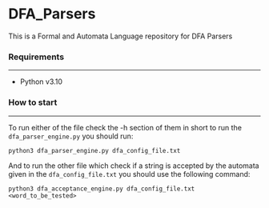 # DFA_Parsers
This is a Formal and Automata Language repository for DFA Parsers

### Requirements
---
* Python v3.10

### How to start
---
To run either of the file check the -h section of them in short to run the ```dfa_parser_engine.py``` you should run:
```
python3 dfa_parser_engine.py dfa_config_file.txt
```

And to run the other file which check if a string is accepted by the automata given in the ```dfa_config_file.txt``` you should
use the following command:
```
python3 dfa_acceptance_engine.py dfa_config_file.txt <word_to_be_tested>
```
